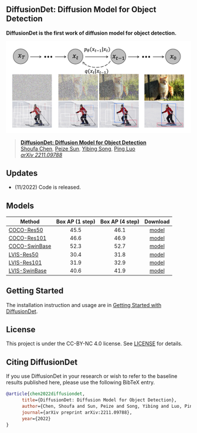 ## DiffusionDet: Diffusion Model for Object Detection

**DiffusionDet is the first work of diffusion model for object detection.**

![](teaser.png)


> [**DiffusionDet: Diffusion Model for Object Detection**](https://arxiv.org/abs/2211.09788)               
> [Shoufa Chen](https://www.shoufachen.com/), [Peize Sun](https://peizesun.github.io/), [Yibing Song](https://ybsong00.github.io/), [Ping Luo](http://luoping.me/)                 
> *[arXiv 2211.09788](https://arxiv.org/abs/2211.09788)* 

## Updates
- (11/2022) Code is released.

## Models
Method | Box AP (1 step) | Box AP (4 step) | Download
--- |:---:|:---:|:---:
[COCO-Res50](configs/diffdet.coco.res50.yaml) | 45.5 | 46.1 | [model](https://github.com/ShoufaChen/DiffusionDet/releases/download/v0.1/diffdet_coco_res50.pth)
[COCO-Res101](configs/diffdet.coco.res101.yaml) | 46.6 | 46.9 | [model](https://github.com/ShoufaChen/DiffusionDet/releases/download/v0.1/diffdet_coco_res101.pth)
[COCO-SwinBase](configs/diffdet.coco.swinbase.yaml) | 52.3 | 52.7 | [model](https://github.com/ShoufaChen/DiffusionDet/releases/download/v0.1/diffdet_coco_swinbase.pth)
[LVIS-Res50](configs/diffdet.lvis.res50.yaml) | 30.4 | 31.8 | [model](https://github.com/ShoufaChen/DiffusionDet/releases/download/v0.1/diffdet_lvis_res50.pth)
[LVIS-Res101](configs/diffdet.lvis.res101.yaml) | 31.9 | 32.9 | [model](https://github.com/ShoufaChen/DiffusionDet/releases/download/v0.1/diffdet_lvis_res101.pth)
[LVIS-SwinBase](configs/diffdet.lvis.swinbase.yaml) | 40.6 | 41.9 | [model](https://github.com/ShoufaChen/DiffusionDet/releases/download/v0.1/diffdet_lvis_swinbase.pth)


## Getting Started

The installation instruction and usage are in [Getting Started with DiffusionDet](GETTING_STARTED.md).


## License

This project is under the CC-BY-NC 4.0 license. See [LICENSE](LICENSE) for details.


## Citing DiffusionDet

If you use DiffusionDet in your research or wish to refer to the baseline results published here, please use the following BibTeX entry.

```BibTeX
@article{chen2022diffusiondet,
      title={DiffusionDet: Diffusion Model for Object Detection},
      author={Chen, Shoufa and Sun, Peize and Song, Yibing and Luo, Ping},
      journal={arXiv preprint arXiv:2211.09788},
      year={2022}
}
```